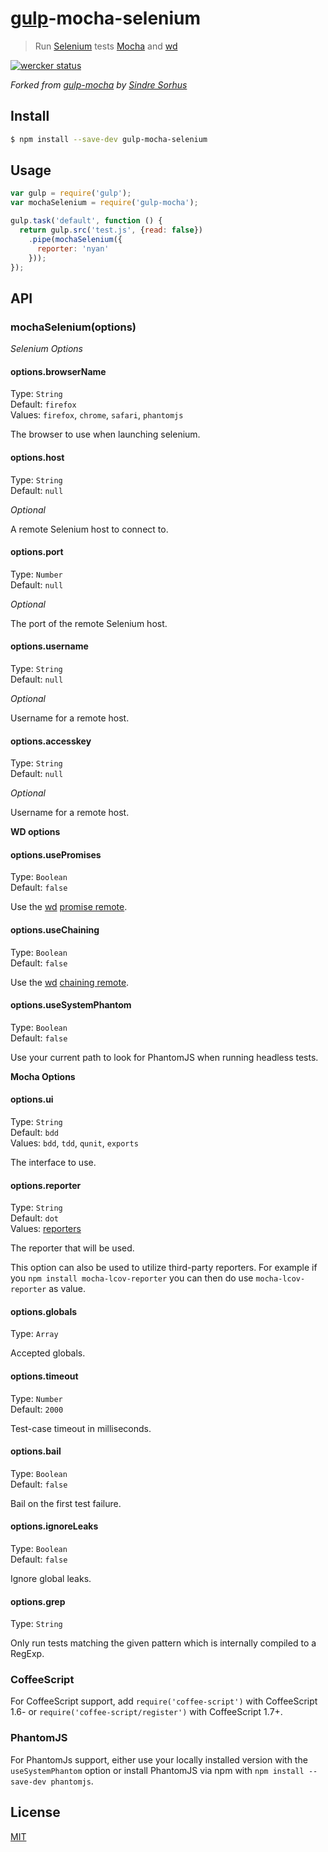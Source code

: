 # [gulp](http://gulpjs.com)-mocha-selenium

> Run [Selenium]() tests [Mocha](http://visionmedia.github.io/mocha/)
> and [wd](https://github.com/admc/wd)

[![wercker status](https://app.wercker.com/status/0630f024f26bf2803460604597fdf77b/m "wercker status")](https://app.wercker.com/project/bykey/0630f024f26bf2803460604597fdf77b)

*Forked from [gulp-mocha](https://github.com/sindresorhus/gulp-mocha) by
[Sindre Sorhus](http://sindresorhus.com)*

## Install

```bash
$ npm install --save-dev gulp-mocha-selenium
```


## Usage

```js
var gulp = require('gulp');
var mochaSelenium = require('gulp-mocha');

gulp.task('default', function () {
  return gulp.src('test.js', {read: false})
    .pipe(mochaSelenium({
      reporter: 'nyan'
    }));
});
```


## API

### mochaSelenium(options)

*Selenium Options*

#### options.browserName

Type: `String`  
Default: `firefox`  
Values: `firefox`, `chrome`, `safari`, `phantomjs`

The browser to use when launching selenium.


#### options.host

Type: `String`  
Default: `null`

*Optional*

A remote Selenium host to connect to.


#### options.port

Type: `Number`  
Default: `null`

*Optional*

The port of the remote Selenium host.


#### options.username

Type: `String`  
Default: `null`

*Optional*

Username for a remote host.


#### options.accesskey

Type: `String`  
Default: `null`

*Optional*

Username for a remote host.



**WD options**

#### options.usePromises

Type: `Boolean`  
Default: `false`

Use the [wd](https://github.com/admc/wd) [promise remote]().


#### options.useChaining

Type: `Boolean`  
Default: `false`

Use the [wd](https://github.com/admc/wd) [chaining remote]().


#### options.useSystemPhantom

Type: `Boolean`  
Default: `false`

Use your current path to look for PhantomJS when running headless tests.



**Mocha Options**

#### options.ui

Type: `String`  
Default: `bdd`  
Values: `bdd`, `tdd`, `qunit`, `exports`

The interface to use.


#### options.reporter

Type: `String`  
Default: `dot`  
Values: [reporters](https://github.com/visionmedia/mocha/tree/master/lib/reporters)

The reporter that will be used.

This option can also be used to utilize third-party reporters. For example if you `npm install mocha-lcov-reporter` you can then do use `mocha-lcov-reporter` as value.


#### options.globals

Type: `Array`

Accepted globals.


#### options.timeout

Type: `Number`  
Default: `2000`

Test-case timeout in milliseconds.


#### options.bail

Type: `Boolean`  
Default: `false`

Bail on the first test failure.


#### options.ignoreLeaks

Type: `Boolean`  
Default: `false`

Ignore global leaks.


#### options.grep

Type: `String`

Only run tests matching the given pattern which is internally compiled to a RegExp.

### CoffeeScript

For CoffeeScript support, add `require('coffee-script')` with CoffeeScript 1.6- or `require('coffee-script/register')` with CoffeeScript 1.7+.

### PhantomJS

For PhantomJs support, either use your locally installed version with the `useSystemPhantom` option or install PhantomJS via npm with `npm install --save-dev phantomjs`.

## License

[MIT](http://opensource.org/licenses/MIT)
